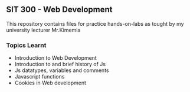 ## SIT 300 - Web Development

This repository contains files for practice hands-on-labs as tought
by my university lecturer Mr.Kimemia

### Topics Learnt

- Introduction to Web Development
- Introduction to and brief history of Js
- Js datatypes, variables and comments
- Javascript functions
- Cookies in Web development
